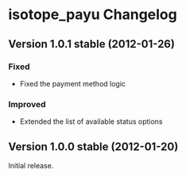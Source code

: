 isotope_payu Changelog
======================

Version 1.0.1 stable (2012-01-26)
---------------------------------

### Fixed
- Fixed the payment method logic

### Improved
- Extended the list of available status options


Version 1.0.0 stable (2012-01-20)
---------------------------------

Initial release.
